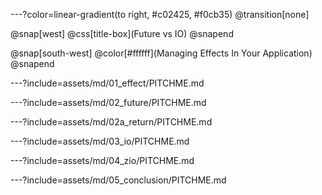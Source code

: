 ---?color=linear-gradient(to right, #c02425, #f0cb35)
@transition[none]

@snap[west]
@css[title-box](Future vs IO)
@snapend

@snap[south-west]
@color[#ffffff](Managing Effects In Your Application)
@snapend

---?include=assets/md/01_effect/PITCHME.md

---?include=assets/md/02_future/PITCHME.md

---?include=assets/md/02a_return/PITCHME.md

---?include=assets/md/03_io/PITCHME.md

---?include=assets/md/04_zio/PITCHME.md

---?include=assets/md/05_conclusion/PITCHME.md


